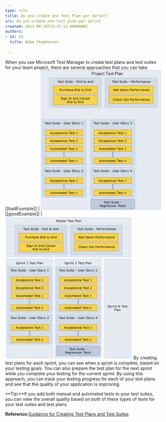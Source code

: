 ```yaml
---
type: rule
title: Do you create one Test Plan per Sprint?
uri: do-you-create-one-test-plan-per-sprint
created: 2013-08-19T19:37:13.0000000Z
authors:
- id: 24
  title: Adam Stephensen

---
```


When you use Microsoft Test Manager to create test plans and test suites for your team project, there are several approaches that you can take.  
[[badExample]]
| ![Only create 1 test plan that you use for all milestones. Add test suites and tests as you progress. This is bad because f you use this approach, you do not have historical data for your test pass rates for previous milestones](project-test-plan-bad.jpg)
[[goodExample]]
| ![Create test plans based on your testing goals for a specific sprint](project-test-plan-good.jpg)
By creating test plans for each sprint, you can see when a sprint is complete, based on your testing goals. You can also prepare the test plan for the next sprint while you complete your testing for the current sprint.
 By using this approach, you can track your testing progress for each of your test plans and see that the quality of your application is improving.

**Tip:**If you add both manual and automated tests to your test suites, you can view the overall quality based on both of these types of tests for your test suites and test plans.

**Reference:**[Guidance for Creating Test Plans and Test Suites](http://msdn.microsoft.com/en-us/library/ff972304.aspx)
